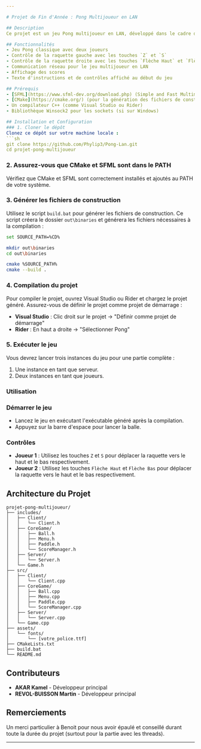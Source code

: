 ```yaml
---

# Projet de Fin d'Année : Pong Multijoueur en LAN

## Description
Ce projet est un jeu Pong multijoueur en LAN, développé dans le cadre d'un projet de fin d'année. Le jeu utilise la bibliothèque SFML pour le rendu graphique et la gestion des événements, ainsi que les sockets pour la communication réseau. Les joueurs peuvent contrôler les raquettes avec les touches du clavier et jouer en réseau local.

## Fonctionnalités
- Jeu Pong classique avec deux joueurs
- Contrôle de la raquette gauche avec les touches `Z` et `S`
- Contrôle de la raquette droite avec les touches `Flèche Haut` et `Flèche Bas`
- Communication réseau pour le jeu multijoueur en LAN
- Affichage des scores
- Texte d'instructions et de contrôles affiché au début du jeu

## Prérequis
- [SFML](https://www.sfml-dev.org/download.php) (Simple and Fast Multimedia Library)
- [CMake](https://cmake.org/) (pour la génération des fichiers de construction)
- Un compilateur C++ (comme Visual Studio ou Rider)
- Bibliothèque Winsock2 pour les sockets (si sur Windows)

## Installation et Configuration
### 1. Cloner le dépôt
Clonez ce dépôt sur votre machine locale :
```sh
git clone https://github.com/Phylip3/Pong-Lan.git
cd projet-pong-multijoueur
```

### 2. Assurez-vous que CMake et SFML sont dans le PATH
Vérifiez que CMake et SFML sont correctement installés et ajoutés au PATH de votre système.

### 3. Générer les fichiers de construction
Utilisez le script `build.bat` pour générer les fichiers de construction. Ce script créera le dossier `out\binaries` et générera les fichiers nécessaires à la compilation :
```sh
set SOURCE_PATH=%CD%

mkdir out\binaries
cd out\binaries

cmake %SOURCE_PATH%
cmake --build .
```

### 4. Compilation du projet
Pour compiler le projet, ouvrez Visual Studio ou Rider et chargez le projet généré. Assurez-vous de définir le projet comme projet de démarrage :
- **Visual Studio** : Clic droit sur le projet -> "Définir comme projet de démarrage"
- **Rider** : En haut a droite -> "Sélectionner Pong"

### 5. Exécuter le jeu
Vous devrez lancer trois instances du jeu pour une partie complète :
1. Une instance en tant que serveur.
2. Deux instances en tant que joueurs.

### Utilisation
### Démarrer le jeu
- Lancez le jeu en exécutant l'exécutable généré après la compilation.
- Appuyez sur la barre d'espace pour lancer la balle.

### Contrôles
- **Joueur 1** : Utilisez les touches `Z` et `S` pour déplacer la raquette vers le haut et le bas respectivement.
- **Joueur 2** : Utilisez les touches `Flèche Haut` et `Flèche Bas` pour déplacer la raquette vers le haut et le bas respectivement.

## Architecture du Projet
```
projet-pong-multijoueur/
├── includes/
│   ├── Client/
│   │   └── Client.h
│   ├── CoreGame/
│   │   ├── Ball.h
│   │   ├── Menu.h
│   │   ├── Paddle.h
│   │   └── ScoreManager.h
│   ├── Server/
│   │   └── Server.h
│   └── Game.h
├── src/
│   ├── Client/
│   │   └── Client.cpp
│   ├── CoreGame/
│   │   ├── Ball.cpp
│   │   ├── Menu.cpp
│   │   ├── Paddle.cpp
│   │   └── ScoreManager.cpp
│   ├── Server/
│   │   └── Server.cpp
│   └── Game.cpp
├── assets/
│   └── fonts/
│       └── [votre_police.ttf]
├── CMakeLists.txt
├── build.bat
└── README.md
```

## Contributeurs
- **AKAR Kamel** - Développeur principal
- **REVOL-BUISSON Martin** - Développeur principal

## Remerciements
Un merci particulier à Benoit pour nous avoir épaulé et conseillé durant toute la durée du projet (surtout pour la partie avec les threads).

---
```

